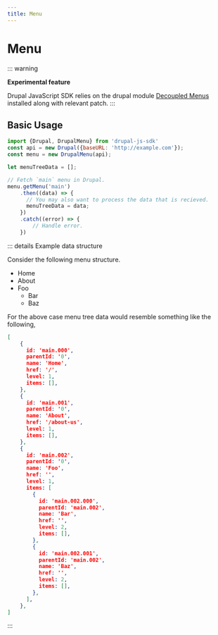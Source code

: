 ```yaml
---
title: Menu
---
```


# Menu  <Badge type="warning" text="draft" vertical="top" />

::: warning 

**Experimental feature**

Drupal JavaScript SDK relies on the drupal module [Decoupled Menus](https://www.drupal.org/project/decoupled_menus) installed along with relevant patch.
:::

## Basic Usage

```js {8}
import {Drupal, DrupalMenu} from 'drupal-js-sdk'
const api = new Drupal({baseURL: 'http://example.com'});
const menu = new DrupalMenu(api);

let menuTreeData = [];

// Fetch `main` menu in Drupal.
menu.getMenu('main')
    .then((data) => {
      // You may also want to process the data that is recieved.
      menuTreeData = data;
    })
    .catch((error) => {
        // Handle error. 
    }) 
```

::: details Example data structure

Consider the following menu structure.

- Home
- About
- Foo
    - Bar
    - Baz

For the above case menu tree data would resemble something like the following,
```json
[
    {
      id: 'main.000',
      parentId: '0',
      name: 'Home',
      href: '/',
      level: 1,
      items: [],
    },
    {
      id: 'main.001',
      parentId: '0',
      name: 'About',
      href: '/about-us',
      level: 1,
      items: [],
    },
    {
      id: 'main.002',
      parentId: '0',
      name: 'Foo',
      href: '',
      level: 1,
      items: [
        {
          id: 'main.002.000',
          parentId: 'main.002',
          name: 'Bar',
          href: '',
          level: 2,
          items: [],
        },
        {
          id: 'main.002.001',
          parentId: 'main.002',
          name: 'Baz',
          href: '',
          level: 2,
          items: [],
        },
      ],
    },
]
```
:::